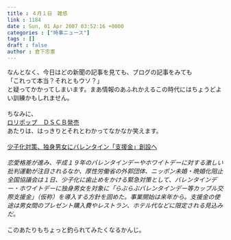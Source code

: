 ```yaml
---
title : ４月１日　雑感
link : 1184
date : Sun, 01 Apr 2007 03:52:16 +0000
categories : ["時事ニュース"]
tags : []
draft : false
author : 倉下忠憲
---
```


なんとなく、今日はどの新聞の記事を見ても、ブログの記事をみても<BR>「これって本当？それともウソ？」<BR>と疑ってかかってしまいます。まあ情報のあふれかえるこの時代にはちょうどよい訓練かもしれません。<BR><BR>ちなみに、<BR><A HREF="http://event.lolipop.jp/ap07/" TARGET="_blank">ロリポップ　ＤＳＣＢ発売</A><BR>あたりは、はっきりとそれとわかってなかなか笑えます。<BR><BR><A HREF="http://www.iza.ne.jp/news/newsarticle/natnews/topics/45685/" TARGET="_blank">少子化対策、独身男女にバレンタイン「支援金」創設へ</A><BR><BR><I>恋愛格差が進み、平成１９年のバレンタインデーやホワイトデーに対する激しい批判運動が注目されるなか、厚性労働省の外郭団体、ニッポン未婚・晩婚化阻止全国協議会は１日、少子化に歯止めをかける緊急対策として、バレンタインデー・ホワイトデーに独身男女を対象に「らぶらぶバレンタインデー等カップル交際支援金」（仮称）を導入する方針を固めた。事業開始は来年から。支援金の使途は男女間のプレゼント購入費やレストラン、ホテル代などに限定される見込みだ。</I><BR><BR>このあたりもちょっと釣られてみたくなるかんじ。<BR><BR><br><br>
